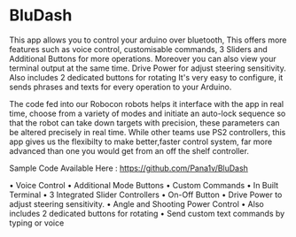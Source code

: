 # BluDash

This app allows you to control your arduino over bluetooth, This offers more features such as voice control, customisable commands, 3 Sliders and Additional Buttons for more operations. Moreover you can also view your terminal output at the same time. Drive Power for adjust steering sensitivity. Also includes 2 dedicated buttons for rotating
It's very easy to configure, it sends phrases and texts for every operation to your Arduino.

The code fed into our Robocon robots helps it interface with the app in real time, choose from a variety of modes and initiate an auto-lock sequence so that the robot can 
take down targets with precision, these parameters can be altered precisely in real time.
While other teams use PS2 controllers, this app gives us the flexibilty to make better,faster control system, 
far more advanced than one you would get from an off the shelf controller.

Sample Code Available Here : https://github.com/Pana1v/BluDash

• Voice Control
• Additional Mode Buttons
• Custom Commands
• In Built Terminal
• 3 Integrated Slider Controllers
• On-Off Button
• Drive Power to adjust steering sensitivity.
• Angle and Shooting Power Control
• Also includes 2 dedicated buttons for rotating
• Send custom text commands by typing or voice
